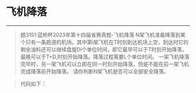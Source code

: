 # 飞机降落

---

> 题3151:蓝桥杯2023年第十四届省赛真题-飞机降落
> N架飞机准备降落到某个只有一条跑道的机场。其中第i架飞机在T时刻到达机场上空，到达时它的剩余油料还可以继续盘旋Di个单位时间，即它最早可以于T时刻开始降落，最晚可以于T+D,时刻开始降落。降落过程需要L个单位时间。 
> 一架飞机降落完毕时，另一架飞机可以立即在同一时刻开始降落，但是不能在前一架飞机完成降落前开始降落。 请你判断N架飞机是否可以全部安全降落。

> 代码如下：

```python
```

